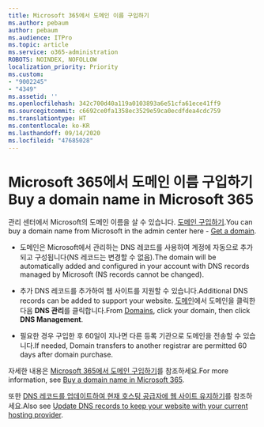 ```yaml
---
title: Microsoft 365에서 도메인 이름 구입하기
ms.author: pebaum
author: pebaum
ms.audience: ITPro
ms.topic: article
ms.service: o365-administration
ROBOTS: NOINDEX, NOFOLLOW
localization_priority: Priority
ms.custom:
- "9002245"
- "4349"
ms.assetid: ''
ms.openlocfilehash: 342c700d40a119a0103893a6e51cfa61ece41ff9
ms.sourcegitcommit: c6692ce0fa1358ec3529e59ca0ecdfdea4cdc759
ms.translationtype: HT
ms.contentlocale: ko-KR
ms.lasthandoff: 09/14/2020
ms.locfileid: "47685028"
---
```

# <a name="buy-a-domain-name-in-microsoft-365"></a><span data-ttu-id="049ba-102">Microsoft 365에서 도메인 이름 구입하기</span><span class="sxs-lookup"><span data-stu-id="049ba-102">Buy a domain name in Microsoft 365</span></span>

<span data-ttu-id="049ba-103">관리 센터에서 Microsoft의 도메인 이름을 살 수 있습니다. [도메인 구입하기](https://admin.microsoft.com/Domains/Buy).</span><span class="sxs-lookup"><span data-stu-id="049ba-103">You can buy a domain name from Microsoft in the admin center here - [Get a domain](https://admin.microsoft.com/Domains/Buy).</span></span>

- <span data-ttu-id="049ba-104">도메인은 Microsoft에서 관리하는 DNS 레코드를 사용하여 계정에 자동으로 추가되고 구성됩니다(NS 레코드는 변경할 수 없음).</span><span class="sxs-lookup"><span data-stu-id="049ba-104">The domain will be automatically added and configured in your account with DNS records managed by Microsoft (NS records cannot be changed).</span></span>

- <span data-ttu-id="049ba-105">추가 DNS 레코드를 추가하여 웹 사이트를 지원할 수 있습니다.</span><span class="sxs-lookup"><span data-stu-id="049ba-105">Additional DNS records can be added to support your website.</span></span>  <span data-ttu-id="049ba-106">[도메인](https://admin.microsoft.com/AdminPortal/Home#/Domains)에서 도메인을 클릭한 다음 **DNS 관리**를 클릭합니다.</span><span class="sxs-lookup"><span data-stu-id="049ba-106">From [Domains](https://admin.microsoft.com/AdminPortal/Home#/Domains), click your domain, then click **DNS Management**.</span></span>

- <span data-ttu-id="049ba-107">필요한 경우 구입한 후 60일이 지나면 다른 등록 기관으로 도메인을 전송할 수 있습니다.</span><span class="sxs-lookup"><span data-stu-id="049ba-107">If needed, Domain transfers to another registrar are permitted 60 days after domain purchase.</span></span>

<span data-ttu-id="049ba-108">자세한 내용은 [Microsoft 365에서 도메인 구입하기](https://docs.microsoft.com/microsoft-365/admin/get-help-with-domains/buy-a-domain-name?view=o365-worldwide)를 참조하세요.</span><span class="sxs-lookup"><span data-stu-id="049ba-108">For more information, see [Buy a domain name in Microsoft 365](https://docs.microsoft.com/microsoft-365/admin/get-help-with-domains/buy-a-domain-name?view=o365-worldwide).</span></span>

<span data-ttu-id="049ba-109">또한 [DNS 레코드를 업데이트하여 현재 호스팅 공급자에 웹 사이트 유지하기](https://docs.microsoft.com/alchemyinsights/update-dns-records-to-keep-your-website-with-your-current-hosting-provider-0)를 참조하세요.</span><span class="sxs-lookup"><span data-stu-id="049ba-109">Also see [Update DNS records to keep your website with your current hosting provider](https://docs.microsoft.com/alchemyinsights/update-dns-records-to-keep-your-website-with-your-current-hosting-provider-0).</span></span>
